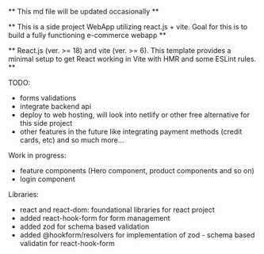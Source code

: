 ** This md file will be updated occasionally **

** This is a side project WebApp utilizing react.js + vite. Goal for this is to build a fully functioning e-commerce webapp **

** React.js (ver. >= 18) and vite (ver. >= 6). This template provides a minimal setup to get React working in Vite with HMR and some ESLint rules. **

TODO:

- forms validations
- integrate backend api
- deploy to web hosting, will look into netlify or other free alternative for this side project
- other features in the future like integrating payment methods (credit cards, etc) and so much more...

Work in progress:

- feature components (Hero component, product components and so on)
- login component

Libraries:

- react and react-dom: foundational libraries for react project
- added react-hook-form for form management
- added zod for schema based validation
- added @hookform/resolvers for implementation of zod - schema based validatin for react-hook-form
